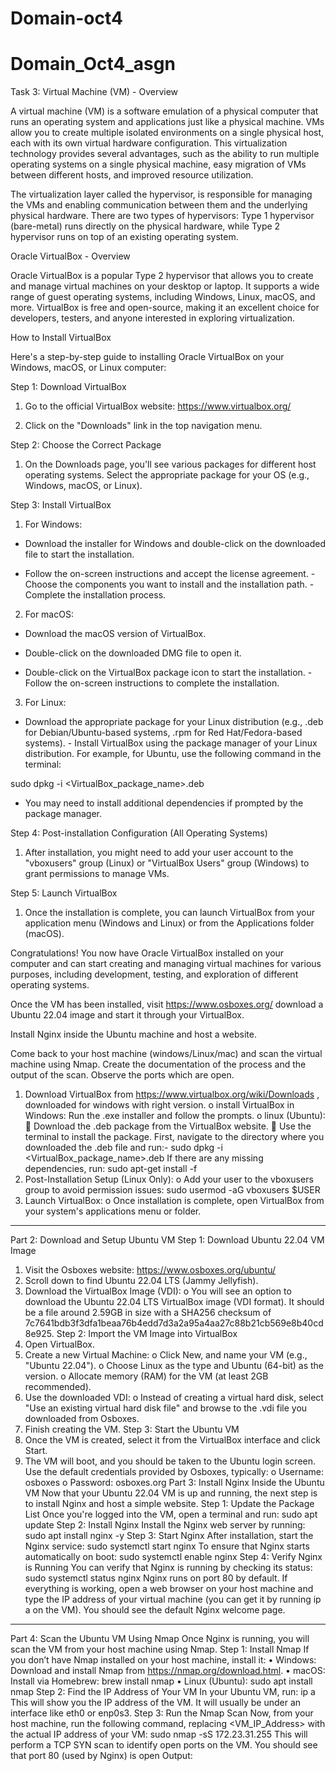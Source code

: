 # Domain-oct4

# Domain_Oct4_asgn
Task 3: 
Virtual Machine (VM) - Overview 

A virtual machine (VM) is a software emulation of a physical computer that runs an operating system and applications just like a physical machine. VMs allow you to create multiple isolated environments on a single physical host, each with its own virtual hardware configuration. This virtualization technology provides several advantages, such as the ability to run multiple operating systems on a single physical machine, easy migration of VMs between different hosts, and improved resource utilization. 

The virtualization layer called the hypervisor, is responsible for managing the VMs and enabling communication between them and the underlying physical hardware. There are two types of hypervisors: Type 1 hypervisor (bare-metal) runs directly on the physical hardware, while Type 2 hypervisor runs on top of an existing operating system. 

Oracle VirtualBox - Overview 

Oracle VirtualBox is a popular Type 2 hypervisor that allows you to create and manage virtual machines on your desktop or laptop. It supports a wide range of guest operating systems, including Windows, Linux, macOS, and more. VirtualBox is free and open-source, making it an excellent choice for developers, testers, and anyone interested in exploring virtualization. 

How to Install VirtualBox 

Here's a step-by-step guide to installing Oracle VirtualBox on your Windows, macOS, or Linux computer: 

Step 1: Download VirtualBox 

1. Go to the official VirtualBox website: https://www.virtualbox.org/ 

2. Click on the "Downloads" link in the top navigation menu. 

Step 2: Choose the Correct Package 

1. On the Downloads page, you'll see various packages for different host operating systems. Select the appropriate package for your OS (e.g., Windows, macOS, or Linux). 

Step 3: Install VirtualBox

1. For Windows: 

- Download the installer for Windows and double-click on the downloaded file to start the installation. 

- Follow the on-screen instructions and accept the license agreement. - Choose the components you want to install and the installation path. - Complete the installation process. 

2. For macOS: 

- Download the macOS version of VirtualBox. 

- Double-click on the downloaded DMG file to open it. 

- Double-click on the VirtualBox package icon to start the installation. - Follow the on-screen instructions to complete the installation. 

3. For Linux: 

- Download the appropriate package for your Linux distribution (e.g., .deb for Debian/Ubuntu-based systems, .rpm for Red Hat/Fedora-based systems). - Install VirtualBox using the package manager of your Linux distribution. For example, for Ubuntu, use the following command in the terminal: 

sudo dpkg -i <VirtualBox_package_name>.deb 

- You may need to install additional dependencies if prompted by the package manager. 

Step 4: Post-installation Configuration (All Operating Systems) 

1. After installation, you might need to add your user account to the "vboxusers" group (Linux) or "VirtualBox Users" group (Windows) to grant permissions to manage VMs. 

Step 5: Launch VirtualBox 

1. Once the installation is complete, you can launch VirtualBox from your application menu (Windows and Linux) or from the Applications folder (macOS). 

Congratulations! You now have Oracle VirtualBox installed on your computer and can start creating and managing virtual machines for various purposes, including development, testing, and exploration of different operating systems.

Once the VM has been installed, visit https://www.osboxes.org/ download a Ubuntu 22.04 image and start it through your VirtualBox. 

Install Nginx inside the Ubuntu machine and host a website. 

Come back to your host machine (windows/Linux/mac) and scan the virtual machine using Nmap. Create the documentation of the process and the output of the scan. Observe the ports which are open.

1.	Download VirtualBox from  https://www.virtualbox.org/wiki/Downloads   , downloaded for windows with right version.
o	install VirtualBox in Windows: Run the .exe installer and follow the prompts.
o	linux (Ubuntu):
	Download the .deb package from the VirtualBox website.
	Use the terminal to install the package. First, navigate to the directory where you downloaded the .deb file and run:- sudo dpkg -i <VirtualBox_package_name>.deb
If there are any missing dependencies, run:
sudo apt-get install -f
2.	Post-Installation Setup (Linux Only):
o	Add your user to the vboxusers group to avoid permission issues:
sudo usermod -aG vboxusers $USER
3.	Launch VirtualBox:
o	Once installation is complete, open VirtualBox from your system's applications menu or folder.
________________________________________
Part 2: Download and Setup Ubuntu VM
Step 1: Download Ubuntu 22.04 VM Image
1.	Visit the Osboxes website: https://www.osboxes.org/ubuntu/
2.	Scroll down to find Ubuntu 22.04 LTS (Jammy Jellyfish).
3.	Download the VirtualBox Image (VDI):
o	You will see an option to download the Ubuntu 22.04 LTS VirtualBox image (VDI format). It should be a file around 2.59GB in size with a SHA256 checksum of 7c7641bdb3f3dfa1beaa76b4edd7d3a2a95a4aa27c88b21cb569e8b40cd8e925.
Step 2: Import the VM Image into VirtualBox
1.	Open VirtualBox.
2.	Create a new Virtual Machine:
o	Click New, and name your VM (e.g., "Ubuntu 22.04").
o	Choose Linux as the type and Ubuntu (64-bit) as the version.
o	Allocate memory (RAM) for the VM (at least 2GB recommended).
3.	Use the downloaded VDI:
o	Instead of creating a virtual hard disk, select "Use an existing virtual hard disk file" and browse to the .vdi file you downloaded from Osboxes.
4.	Finish creating the VM.
Step 3: Start the Ubuntu VM
1.	Once the VM is created, select it from the VirtualBox interface and click Start.
2.	The VM will boot, and you should be taken to the Ubuntu login screen. Use the default credentials provided by Osboxes, typically:
o	Username: osboxes
o	Password: osboxes.org
Part 3: Install Nginx Inside the Ubuntu VM
Now that your Ubuntu 22.04 VM is up and running, the next step is to install Nginx and host a simple website.
Step 1: Update the Package List
Once you're logged into the VM, open a terminal and run:
sudo apt update
Step 2: Install Nginx
Install the Nginx web server by running:
sudo apt install nginx -y
Step 3: Start Nginx
After installation, start the Nginx service:
sudo systemctl start nginx
To ensure that Nginx starts automatically on boot:
sudo systemctl enable nginx
Step 4: Verify Nginx is Running
You can verify that Nginx is running by checking its status:
sudo systemctl status nginx
Nginx runs on port 80 by default. If everything is working, open a web browser on your host machine and type the IP address of your virtual machine (you can get it by running ip a on the VM).
You should see the default Nginx welcome page.
________________________________________
Part 4: Scan the Ubuntu VM Using Nmap
Once Nginx is running, you will scan the VM from your host machine using Nmap.
Step 1: Install Nmap
If you don’t have Nmap installed on your host machine, install it:
•	Windows: Download and install Nmap from https://nmap.org/download.html.
•	macOS: Install via Homebrew:
brew install nmap
•	Linux (Ubuntu):
sudo apt install nmap
Step 2: Find the IP Address of Your VM
In your Ubuntu VM, run:
ip a
This will show you the IP address of the VM. It will usually be under an interface like eth0 or enp0s3.
Step 3: Run the Nmap Scan
Now, from your host machine, run the following command, replacing <VM_IP_Address> with the actual IP address of your VM: sudo nmap -sS 172.23.31.255
This will perform a TCP SYN scan to identify open ports on the VM. You should see that port 80 (used by Nginx) is open
Output:
 
 


 







